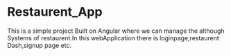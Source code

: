 # Restaurent_App
This is a simple project Built on Angular where we can manage the although Systems of restaurent.In this webApplication there is loginpage,restaurent Dash,signup page etc.
